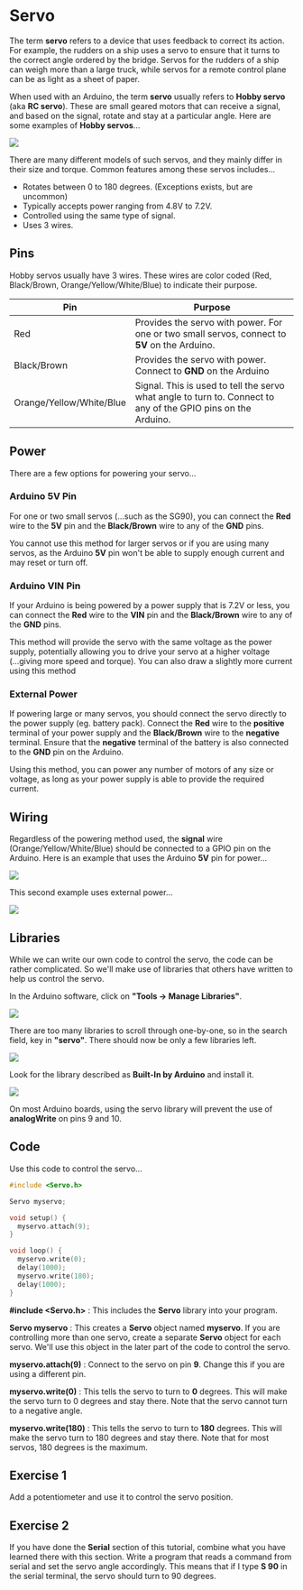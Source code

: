 # Servo

The term **servo** refers to a device that uses feedback to correct its action.
For example, the rudders on a ship uses a servo to ensure that it turns to the correct angle ordered by the bridge.
Servos for the rudders of a ship can weigh more than a large truck, while servos for a remote control plane can be as light as a sheet of paper.

When used with an Arduino, the term **servo** usually refers to **Hobby servo** (aka **RC servo**).
These are small geared motors that can receive a signal, and based on the signal, rotate and stay at a particular angle.
Here are some examples of **Hobby servos**...

![](images/servosExamples.jpg)

There are many different models of such servos, and they mainly differ in their size and torque.
Common features among these servos includes...

* Rotates between 0 to 180 degrees. (Exceptions exists, but are uncommon)
* Typically accepts power ranging from 4.8V to 7.2V.
* Controlled using the same type of signal.
* Uses 3 wires.

## Pins

Hobby servos usually have 3 wires.
These wires are color coded (Red, Black/Brown, Orange/Yellow/White/Blue) to indicate their purpose.

| Pin | Purpose |
| --- | --- |
| Red | Provides the servo with power. For one or two small servos, connect to **5V** on the Arduino. |
| Black/Brown | Provides the servo with power. Connect to **GND** on the Arduino |
| Orange/Yellow/White/Blue | Signal. This is used to tell the servo what angle to turn to. Connect to any of the GPIO pins on the Arduino. |

## Power

There are a few options for powering your servo...

### Arduino 5V Pin

For one or two small servos (...such as the SG90), you can connect the **Red** wire to the **5V** pin and the **Black/Brown** wire to any of the **GND** pins.

You cannot use this method for larger servos or if you are using many servos, as the Arduino **5V** pin won't be able to supply enough current and may reset or turn off.

### Arduino VIN Pin

If your Arduino is being powered by a power supply that is 7.2V or less, you can connect the **Red** wire to the **VIN** pin and the **Black/Brown** wire to any of the **GND** pins.

This method will provide the servo with the same voltage as the power supply, potentially allowing you to drive your servo at a higher voltage (...giving more speed and torque).
You can also draw a slightly more current using this method

### External Power

If powering large or many servos, you should connect the servo directly to the power supply (eg. battery pack).
Connect the **Red** wire to the **positive** terminal of your power supply and the **Black/Brown** wire to the **negative** terminal.
Ensure that the **negative** terminal of the battery is also connected to the **GND** pin on the Arduino.

Using this method, you can power any number of motors of any size or voltage, as long as your power supply is able to provide the required current.

## Wiring

Regardless of the powering method used, the **signal** wire (Orange/Yellow/White/Blue) should be connected to a GPIO pin on the Arduino.
Here is an example that uses the Arduino **5V** pin for power...

![](images/arduinoToServo.jpg)

This second example uses external power...

![](images/arduinoToServoExt.jpg)

## Libraries

While we can write our own code to control the servo, the code can be rather complicated.
So we'll make use of libraries that others have written to help us control the servo.

In the Arduino software, click on **"Tools -> Manage Libraries"**.

![](images/manageLibraries.jpg)

There are too many libraries to scroll through one-by-one, so in the search field, key in **"servo"**.
There should now be only a few libraries left.

![](images/librarySearchServo.jpg)

Look for the library described as **Built-In by Arduino** and install it.

![](images/servo_builtin.png)

<div class="important">
On most Arduino boards, using the servo library will prevent the use of <strong>analogWrite</strong> on pins 9 and 10.
</div>

## Code

Use this code to control the servo...

```cpp hl_lines="1 3 6 10 12"
#include <Servo.h>

Servo myservo;

void setup() {
  myservo.attach(9);
}

void loop() {
  myservo.write(0);
  delay(1000);
  myservo.write(180);
  delay(1000);
}
```

**#include &lt;Servo.h&gt;** : This includes the **Servo** library into your program.

**Servo myservo** : This creates a **Servo** object named **myservo**.
If you are controlling more than one servo, create a separate **Servo** object for each servo.
We'll use this object in the later part of the code to control the servo.

**myservo.attach(9)** : Connect to the servo on pin **9**.
Change this if you are using a different pin.

**myservo.write(0)** : This tells the servo to turn to **0** degrees.
This will make the servo turn to 0 degrees and stay there.
Note that the servo cannot turn to a negative angle.

**myservo.write(180)** : This tells the servo to turn to **180** degrees.
This will make the servo turn to 180 degrees and stay there.
Note that for most servos, 180 degrees is the maximum.

## Exercise 1

Add a potentiometer and use it to control the servo position.

## Exercise 2

If you have done the **Serial** section of this tutorial, combine what you have learned there with this section.
Write a program that reads a command from serial and set the servo angle accordingly.
This means that if I type **S 90** in the serial terminal, the servo should turn to 90 degrees.
